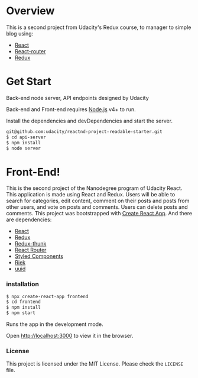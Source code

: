 # Overview

This is a second project from Udacity's Redux course, to manager to simple blog using:

- [React](https://reactjs.org/)
- [React-router](https://reacttraining.com)
- [Redux](https://redux.js.org)

# Get Start

Back-end node server, API endpoints designed by Udacity

Back-end and Front-end requires [Node.js](https://nodejs.org/) v4+ to run.

Install the dependencies and devDependencies and start the server.

```sh
git@github.com:udacity/reactnd-project-readable-starter.git
$ cd api-server
$ npm install
$ node server
```

# Front-End!

This is the second project of the Nanodegree program of Udacity React. This application is made using React and Redux. Users will be able to search for categories, edit content, comment on their posts and posts from other users, and vote on posts and comments. Users can delete posts and comments.
This project was bootstrapped with [Create React App](https://github.com/facebook/create-react-app).
And there are dependencies:

- [React](https://github.com/facebook/react/)
- [Redux](https://github.com/reduxjs/redux)
- [Redux-thunk](https://github.com/reduxjs/redux-thunk)
- [React Router](https://github.com/ReactTraining/react-router)
- [Styled Components](https://github.com/styled-components/styled-components)
- [Riek](https://github.com/kaivi/riek)
- [uuid](https://github.com/kelektiv/node-uuid)

### installation

```sh
$ npx create-react-app frontend
$ cd frontend
$ npm install
$ npm start
```

Runs the app in the development mode.

Open [http://localhost:3000](http://localhost:3000) to view it in the browser.

### License

This project is licensed under the MIT License. Please check the `LICENSE` file.
